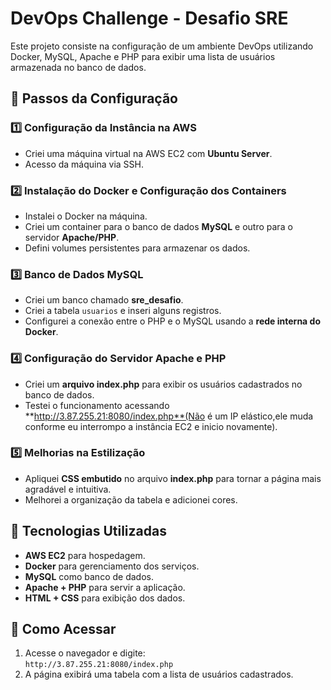 # DevOps Challenge - Desafio SRE

Este projeto consiste na configuração de um ambiente DevOps utilizando Docker, MySQL, Apache e PHP para exibir uma lista de usuários armazenada no banco de dados.

## 📌 Passos da Configuração

### 1️⃣ Configuração da Instância na AWS
- Criei uma máquina virtual na AWS EC2 com **Ubuntu Server**.
- Acesso da máquina via SSH.

### 2️⃣ Instalação do Docker e Configuração dos Containers
- Instalei o Docker na máquina.
- Criei um container para o banco de dados **MySQL** e outro para o servidor **Apache/PHP**.
- Defini volumes persistentes para armazenar os dados.

### 3️⃣ Banco de Dados MySQL
- Criei um banco chamado **sre_desafio**.
- Criei a tabela `usuarios` e inseri alguns registros.
- Configurei a conexão entre o PHP e o MySQL usando a **rede interna do Docker**.

### 4️⃣ Configuração do Servidor Apache e PHP
- Criei um **arquivo index.php** para exibir os usuários cadastrados no banco de dados.
- Testei o funcionamento acessando **http://3.87.255.21:8080/index.php**(Não é um IP elástico,ele muda conforme eu interrompo a instância EC2 e inicio novamente). 

### 5️⃣ Melhorias na Estilização
- Apliquei **CSS embutido** no arquivo **index.php** para tornar a página mais agradável e intuitiva.
- Melhorei a organização da tabela e adicionei cores.

## 📌 Tecnologias Utilizadas
- **AWS EC2** para hospedagem.
- **Docker** para gerenciamento dos serviços.
- **MySQL** como banco de dados.
- **Apache + PHP** para servir a aplicação.
- **HTML + CSS** para exibição dos dados.

## 📌 Como Acessar
1. Acesse o navegador e digite:  
   `http://3.87.255.21:8080/index.php`
2. A página exibirá uma tabela com a lista de usuários cadastrados.
